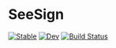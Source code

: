 # SeeSign

[![Stable](https://img.shields.io/badge/docs-stable-blue.svg)](https://adolgert.github.io/SeeSign.jl/stable/)
[![Dev](https://img.shields.io/badge/docs-dev-blue.svg)](https://adolgert.github.io/SeeSign.jl/dev/)
[![Build Status](https://github.com/adolgert/SeeSign.jl/actions/workflows/CI.yml/badge.svg?branch=main)](https://github.com/adolgert/SeeSign.jl/actions/workflows/CI.yml?query=branch%3Amain)
